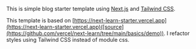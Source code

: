 This is simple blog starter template using [Next.js](https://nextjs.org) and [Tailwind CSS](https://tailwindcss.com).

This template is based on [https://next-learn-starter.vercel.app](https://next-learn-starter.vercel.app)([source](https://github.com/vercel/next-learn/tree/main/basics/demo)). I refactor styles using Tailwind CSS instead of module css.
